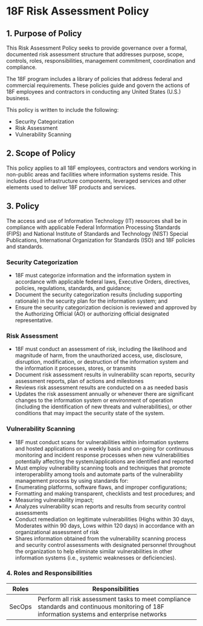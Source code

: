 # 18F Risk Assessment Policy

## 1. Purpose of Policy
This Risk Assessment Policy seeks to provide governance over a formal, documented risk assessment structure that addresses purpose, scope, controls, roles, responsibilities, management commitment, coordination and compliance.

The 18F program includes a library of policies that address federal and commercial requirements. These policies guide and govern the actions of 18F employees and contractors in conducting any United States (U.S.) business.

This policy is written to include the following:
* Security Categorization
* Risk Assessment
* Vulnerability Scanning

## 2. Scope of Policy
This policy applies to all 18F employees, contractors and vendors working in non-public areas and facilities where information systems reside. This includes cloud infrastructure components, leveraged services and other elements used to deliver 18F products and services.

## 3. Policy
The access and use of Information Technology (IT) resources shall be in compliance with applicable Federal Information Processing Standards (FIPS) and National Institute of Standards and Technology (NIST) Special Publications, International Organization for Standards (ISO) and 18F policies and standards.

### Security Categorization
* 18F must categorize information and the information system in accordance with applicable federal laws, Executive Orders, directives, policies, regulations, standards, and guidance;
* Document the security categorization results (including supporting rationale) in the security plan for the information system; and
* Ensure the security categorization decision is reviewed and approved by the Authorizing Official (AO) or authorizing official designated representative.

### Risk Assessment
* 18F must conduct an assessment of risk, including the likelihood and magnitude of harm, from the unauthorized access, use, disclosure, disruption, modification, or destruction of the information system and the information it processes, stores, or transmits
* Document risk assessment results in vulnerability scan reports, security assessment reports, plan of actions and milestones
* Reviews risk assessment results are conducted on a as needed basis
* Updates the risk assessment annually or whenever there are significant changes to the information system or environment of operation (including the identification of new threats and vulnerabilities), or other conditions that may impact the security state of the system.

### Vulnerability Scanning
* 18F must conduct scans for vulnerabilities within information systems and hosted applications on a weekly basis and on-going for continuous monitoring and incident response processes when new vulnerabilities potentially affecting the system/applications are identified and reported
* Must employ vulnerability scanning tools and techniques that promote interoperability among tools and automate parts of the vulnerability management process by using standards for:
 * Enumerating platforms, software flaws, and improper configurations;
 * Formatting and making transparent, checklists and test procedures; and
 * Measuring vulnerability impact;
* Analyzes vulnerability scan reports and results from security control assessments
* Conduct remediation on legitimate vulnerabilities (Highs within 30 days, Moderates within 90 days, Lows within 120 days) in accordance with an organizational assessment of risk
* Shares information obtained from the vulnerability scanning process and security control assessments with designated personnel throughout the organization to help eliminate similar vulnerabilities in other information systems (i.e., systemic weaknesses or deficiencies).

### 4. Roles and Responsibilities
|Roles |Responsibilities|
|------|-------------------------|
|SecOps| Perform all risk assessment tasks to meet compliance standards and continuous monitoring of 18F information systems and enterprise networks|
